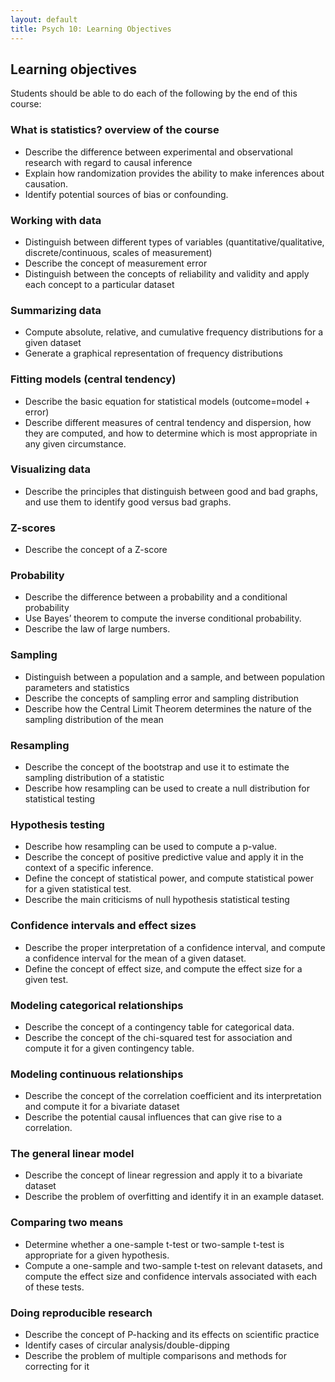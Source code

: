 ```yaml
---
layout: default
title: Psych 10: Learning Objectives
---
```

## Learning objectives

Students should be able to do each of the following by the end of this course:


### What is statistics? overview of the course
* Describe the difference between experimental and observational research with regard to causal inference
* Explain how randomization provides the ability to make inferences about causation.
* Identify potential sources of bias or confounding.

### Working with data 
* Distinguish between different types of variables (quantitative/qualitative, discrete/continuous, scales of measurement)
* Describe the concept of measurement error
* Distinguish between the concepts of reliability and validity and apply each concept to a particular dataset

### Summarizing data
* Compute absolute, relative, and cumulative frequency distributions for a given dataset
* Generate a graphical representation of frequency distributions

### Fitting models (central tendency)
* Describe the basic equation for statistical models (outcome=model + error)
* Describe different measures of central tendency and dispersion, how they are computed, and how to determine which is most appropriate in any given circumstance.

### Visualizing data
* Describe the principles that distinguish between good and bad graphs, and use them to identify good versus bad graphs.

### Z-scores
* Describe the concept of a Z-score

### Probability
* Describe the difference between a probability and a conditional probability
* Use Bayes’ theorem to compute the inverse conditional probability.
* Describe the law of large numbers.

### Sampling
* Distinguish between a population and a sample, and between population parameters and statistics
* Describe the concepts of sampling error and sampling distribution
* Describe how the Central Limit Theorem determines the nature of the sampling distribution of the mean

### Resampling
* Describe the concept of the bootstrap and use it to estimate the sampling distribution of a statistic
* Describe how resampling can be used to create a null distribution for statistical testing

### Hypothesis testing
* Describe how resampling can be used to compute a p-value.
* Describe the concept of positive predictive value and apply it in the context of a specific inference.
* Define the concept of statistical power, and compute statistical power for a given statistical test.
* Describe the main criticisms of null hypothesis statistical testing

### Confidence intervals and effect sizes
* Describe the proper interpretation of a confidence interval, and compute a confidence interval for the mean of a given dataset.
* Define the concept of effect size, and compute the effect size for a given test.

### Modeling categorical relationships
* Describe the concept of a contingency table for categorical data.
* Describe the concept of the chi-squared test for association and compute it for a given contingency table.

### Modeling continuous relationships
* Describe the concept of the correlation coefficient and its interpretation and compute it for a bivariate dataset
* Describe the potential causal influences that can give rise to a correlation.

### The general linear model
* Describe the concept of linear regression and apply it to a bivariate dataset
* Describe the problem of overfitting and identify it in an example dataset.

### Comparing two means
* Determine whether a one-sample t-test or two-sample t-test is appropriate for a given hypothesis.
* Compute a one-sample and two-sample t-test on relevant datasets, and compute the effect size and confidence intervals associated with each of these tests.

### Doing reproducible research
* Describe the concept of P-hacking and its effects on scientific practice
* Identify cases of circular analysis/double-dipping
* Describe the problem of multiple comparisons and methods for correcting for it
